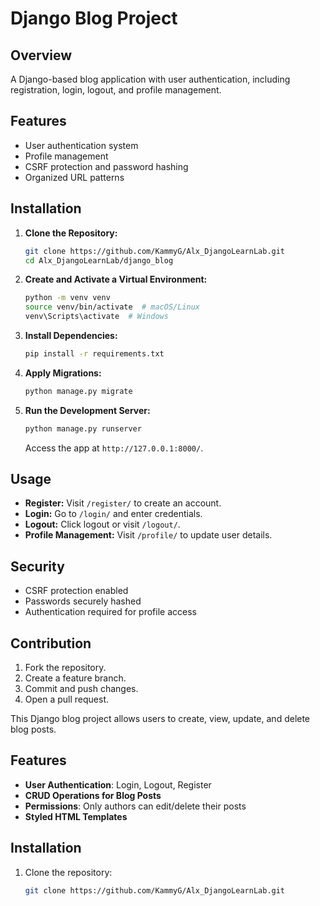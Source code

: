 # Django Blog Project

## Overview
A Django-based blog application with user authentication, including registration, login, logout, and profile management.

## Features
- User authentication system
- Profile management
- CSRF protection and password hashing
- Organized URL patterns

## Installation
1. **Clone the Repository:**
   ```sh
   git clone https://github.com/KammyG/Alx_DjangoLearnLab.git
   cd Alx_DjangoLearnLab/django_blog
   ```
2. **Create and Activate a Virtual Environment:**
   ```sh
   python -m venv venv
   source venv/bin/activate  # macOS/Linux
   venv\Scripts\activate  # Windows
   ```
3. **Install Dependencies:**
   ```sh
   pip install -r requirements.txt
   ```
4. **Apply Migrations:**
   ```sh
   python manage.py migrate
   ```
5. **Run the Development Server:**
   ```sh
   python manage.py runserver
   ```
   Access the app at `http://127.0.0.1:8000/`.

## Usage
- **Register:** Visit `/register/` to create an account.
- **Login:** Go to `/login/` and enter credentials.
- **Logout:** Click logout or visit `/logout/`.
- **Profile Management:** Visit `/profile/` to update user details.

## Security
- CSRF protection enabled
- Passwords securely hashed
- Authentication required for profile access

## Contribution
1. Fork the repository.
2. Create a feature branch.
3. Commit and push changes.
4. Open a pull request.



This Django blog project allows users to create, view, update, and delete blog posts.

## Features
- **User Authentication**: Login, Logout, Register
- **CRUD Operations for Blog Posts**
- **Permissions**: Only authors can edit/delete their posts
- **Styled HTML Templates**

## Installation
1. Clone the repository:
   ```sh
   git clone https://github.com/KammyG/Alx_DjangoLearnLab.git
